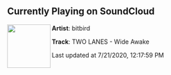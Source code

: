 ## Currently Playing on SoundCloud

[<img align="left" width="100" src="https://i1.sndcdn.com/artworks-yAAnoAezy26YAZvI-ViOdBA-t50x50.jpg">](https://soundcloud.com/bitbird/twolanes-wideawake?in=bitbird/sets/two-lanes-lights)

**Artist**: bitbird 

**Track**: TWO LANES - Wide Awake

Last updated at 7/21/2020, 12:17:59 PM
